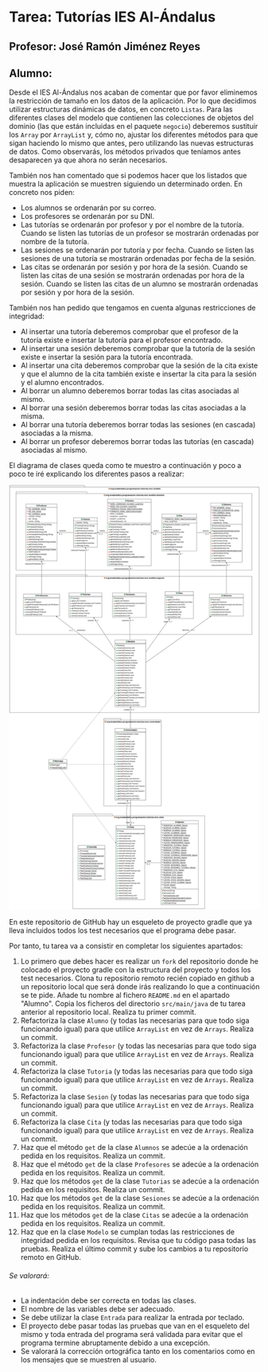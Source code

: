 # Tarea: Tutorías IES Al-Ándalus
## Profesor: José Ramón Jiménez Reyes
## Alumno:

Desde el IES Al-Ándalus nos acaban de comentar que por favor eliminemos la restricción de tamaño en los datos de la aplicación. Por lo que decidimos utilizar estructuras dinámicas de datos, en concreto `Listas`. Para las diferentes clases del modelo que contienen las colecciones de objetos del dominio (las que están incluidas en el paquete `negocio`) deberemos sustituir los `Array` por `ArrayList` y, cómo no, ajustar los diferentes métodos para que sigan haciendo lo mismo que antes, pero utilizando las nuevas estructuras de datos. Como observarás, los métodos privados que teníamos antes desaparecen ya que ahora no serán necesarios.

También nos han comentado que si podemos hacer que los listados que muestra la aplicación se muestren siguiendo un determinado orden. En concreto nos piden:

- Los alumnos se ordenarán por su correo.
- Los profesores se ordenarán por su DNI.
- Las tutorías se ordenarán por profesor y por el nombre de la tutoría. Cuando se listen las tutorías de un profesor se mostrarán ordenadas por nombre de la tutoría.
- Las sesiones se ordenarán por tutoría y por fecha. Cuando se listen las sesiones de una tutoría se mostrarán ordenadas por fecha de la sesión.
- Las citas se ordenarán por sesión y por hora de la sesión. Cuando se listen las citas de una sesión se mostrarán ordenadas por hora de la sesión. Cuando se listen las citas de un alumno se mostrarán ordenadas por sesión y por hora de la sesión.

También nos han pedido que tengamos en cuenta algunas restricciones de integridad:

- Al insertar una tutoría deberemos comprobar que el profesor de la tutoría existe e insertar la tutoría para el profesor encontrado.
- Al insertar una sesión deberemos comprobar que la tutoría de la sesión existe e insertar la sesión para la tutoría encontrada.
- Al insertar una cita deberemos comprobar que la sesión de la cita existe y que el alumno de la cita también existe e insertar la cita para la sesión y el alumno encontrados.
- Al borrar un alumno deberemos borrar todas las citas asociadas al mismo.
- Al borrar una sesión deberemos borrar todas las citas asociadas a la misma.
- Al borrar una tutoría deberemos borrar todas las sesiones (en cascada) asociadas a la misma.
- Al borrar un profesor deberemos borrar todas las tutorías (en cascada) asociadas al mismo.

El diagrama de clases queda como te muestro a continuación y poco a poco te iré explicando los diferentes pasos a realizar:

![Diagrama de clases para tutorias](src/main/resources/Tutorias.png)

En este repositorio de GitHub hay un esqueleto de proyecto gradle que ya lleva incluidos todos los test necesarios que el programa debe pasar. 

Por tanto, tu tarea va a consistir en completar los siguientes apartados:

1. Lo primero que debes hacer es realizar un `fork` del repositorio donde he colocado el proyecto gradle con la estructura del proyecto y todos los test necesarios. Clona tu repositorio remoto recién copiado en github a un repositorio local que será donde irás realizando lo que a continuación se te pide. Añade tu nombre al fichero `README.md` en el apartado "Alumno". Copia los ficheros del directorio `src/main/java` de tu tarea anterior al repositorio local. Realiza tu primer commit.
2. Refactoriza la clase `Alumno` (y todas las necesarias para que todo siga funcionando igual) para que utilice `ArrayList` en vez de `Arrays`. Realiza un commit.
3. Refactoriza la clase `Profesor` (y todas las necesarias para que todo siga funcionando igual) para que utilice `ArrayList` en vez de `Arrays`. Realiza un commit.
4. Refactoriza la clase `Tutoria` (y todas las necesarias para que todo siga funcionando igual) para que utilice `ArrayList` en vez de `Arrays`. Realiza un commit.
5. Refactoriza la clase `Sesion` (y todas las necesarias para que todo siga funcionando igual) para que utilice `ArrayList` en vez de `Arrays`. Realiza un commit.
6. Refactoriza la clase `Cita` (y todas las necesarias para que todo siga funcionando igual) para que utilice `ArrayList` en vez de `Arrays`. Realiza un commit.
7. Haz que el método `get` de la clase `Alumnos`  se adecúe a la ordenación pedida en los requisitos. Realiza un commit.
8. Haz que el método `get` de la clase `Profesores` se adecúe a la ordenación pedida en los requisitos. Realiza un commit.
9. Haz que los métodos `get` de la clase `Tutorias` se adecúe a la ordenación pedida en los requisitos. Realiza un commit.
10. Haz que los métodos `get` de la clase `Sesiones` se adecúe a la ordenación pedida en los requisitos. Realiza un commit.
11. Haz que los métodos `get` de la clase `Citas` se adecúe a la ordenación pedida en los requisitos. Realiza un commit.
12. Haz que en la clase `Modelo` se cumplan todas las restricciones de integridad pedida en los requisitos. Revisa que tu código pasa todas las pruebas. Realiza el último commit y sube los cambios a tu repositorio remoto en GitHub.

###### Se valorará:
- La indentación debe ser correcta en todas las clases.
- El nombre de las variables debe ser adecuado.
- Se debe utilizar la clase `Entrada` para realizar la entrada por teclado.
- El proyecto debe pasar todas las pruebas que van en el esqueleto del mismo y toda entrada del programa será validada para evitar que el programa termine abruptamente debido a una excepción.
- Se valorará la corrección ortográfica tanto en los comentarios como en los mensajes que se muestren al usuario.
